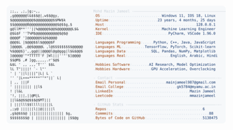<picture>
  <source srcset="https://raw.githubusercontent.com/mmazinjameel/mmazinjameel/main/dark_mode.svg?v=1743372531" media="(prefers-color-scheme: dark)">
  <img src="https://raw.githubusercontent.com/mmazinjameel/mmazinjameel/main/light_mode.svg?v=1743372531">
</picture>
